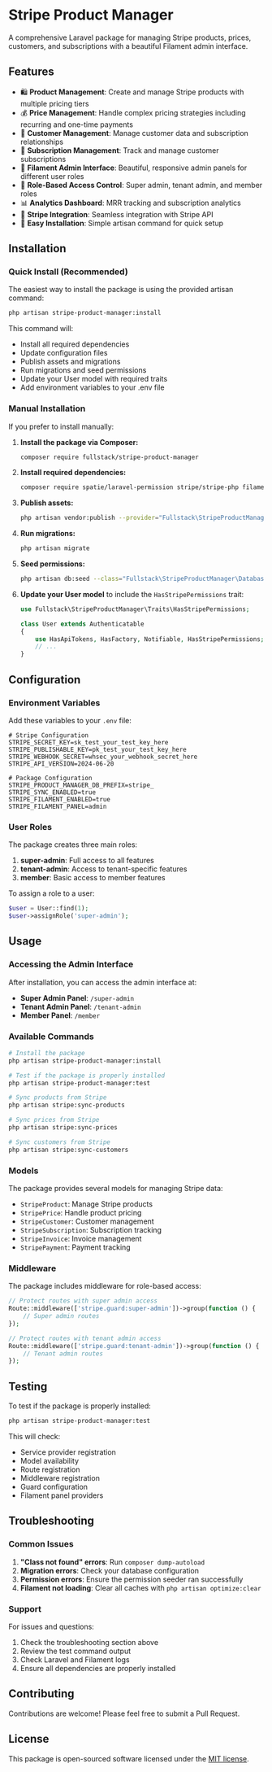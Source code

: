 # Stripe Product Manager

A comprehensive Laravel package for managing Stripe products, prices, customers, and subscriptions with a beautiful Filament admin interface.

## Features

- 🛍️ **Product Management**: Create and manage Stripe products with multiple pricing tiers
- 💰 **Price Management**: Handle complex pricing strategies including recurring and one-time payments
- 👥 **Customer Management**: Manage customer data and subscription relationships
- 🔄 **Subscription Management**: Track and manage customer subscriptions
- 🎨 **Filament Admin Interface**: Beautiful, responsive admin panels for different user roles
- 🔐 **Role-Based Access Control**: Super admin, tenant admin, and member roles
- 📊 **Analytics Dashboard**: MRR tracking and subscription analytics
- 🔌 **Stripe Integration**: Seamless integration with Stripe API
- 🚀 **Easy Installation**: Simple artisan command for quick setup

## Installation

### Quick Install (Recommended)

The easiest way to install the package is using the provided artisan command:

```bash
php artisan stripe-product-manager:install
```

This command will:
- Install all required dependencies
- Update configuration files
- Publish assets and migrations
- Run migrations and seed permissions
- Update your User model with required traits
- Add environment variables to your .env file

### Manual Installation

If you prefer to install manually:

1. **Install the package via Composer:**
   ```bash
   composer require fullstack/stripe-product-manager
   ```

2. **Install required dependencies:**
   ```bash
   composer require spatie/laravel-permission stripe/stripe-php filament/filament
   ```

3. **Publish assets:**
   ```bash
   php artisan vendor:publish --provider="Fullstack\StripeProductManager\StripeProductManagerServiceProvider"
   ```

4. **Run migrations:**
   ```bash
   php artisan migrate
   ```

5. **Seed permissions:**
   ```bash
   php artisan db:seed --class="Fullstack\StripeProductManager\Database\Seeders\StripeProductManagerPermissionSeeder"
   ```

6. **Update your User model** to include the `HasStripePermissions` trait:
   ```php
   use Fullstack\StripeProductManager\Traits\HasStripePermissions;

   class User extends Authenticatable
   {
       use HasApiTokens, HasFactory, Notifiable, HasStripePermissions;
       // ...
   }
   ```

## Configuration

### Environment Variables

Add these variables to your `.env` file:

```env
# Stripe Configuration
STRIPE_SECRET_KEY=sk_test_your_test_key_here
STRIPE_PUBLISHABLE_KEY=pk_test_your_test_key_here
STRIPE_WEBHOOK_SECRET=whsec_your_webhook_secret_here
STRIPE_API_VERSION=2024-06-20

# Package Configuration
STRIPE_PRODUCT_MANAGER_DB_PREFIX=stripe_
STRIPE_SYNC_ENABLED=true
STRIPE_FILAMENT_ENABLED=true
STRIPE_FILAMENT_PANEL=admin
```

### User Roles

The package creates three main roles:

1. **super-admin**: Full access to all features
2. **tenant-admin**: Access to tenant-specific features
3. **member**: Basic access to member features

To assign a role to a user:

```php
$user = User::find(1);
$user->assignRole('super-admin');
```

## Usage

### Accessing the Admin Interface

After installation, you can access the admin interface at:

- **Super Admin Panel**: `/super-admin`
- **Tenant Admin Panel**: `/tenant-admin`
- **Member Panel**: `/member`

### Available Commands

```bash
# Install the package
php artisan stripe-product-manager:install

# Test if the package is properly installed
php artisan stripe-product-manager:test

# Sync products from Stripe
php artisan stripe:sync-products

# Sync prices from Stripe
php artisan stripe:sync-prices

# Sync customers from Stripe
php artisan stripe:sync-customers
```

### Models

The package provides several models for managing Stripe data:

- `StripeProduct`: Manage Stripe products
- `StripePrice`: Handle product pricing
- `StripeCustomer`: Customer management
- `StripeSubscription`: Subscription tracking
- `StripeInvoice`: Invoice management
- `StripePayment`: Payment tracking

### Middleware

The package includes middleware for role-based access:

```php
// Protect routes with super admin access
Route::middleware(['stripe.guard:super-admin'])->group(function () {
    // Super admin routes
});

// Protect routes with tenant admin access
Route::middleware(['stripe.guard:tenant-admin'])->group(function () {
    // Tenant admin routes
});
```

## Testing

To test if the package is properly installed:

```bash
php artisan stripe-product-manager:test
```

This will check:
- Service provider registration
- Model availability
- Route registration
- Middleware registration
- Guard configuration
- Filament panel providers

## Troubleshooting

### Common Issues

1. **"Class not found" errors**: Run `composer dump-autoload`
2. **Migration errors**: Check your database configuration
3. **Permission errors**: Ensure the permission seeder ran successfully
4. **Filament not loading**: Clear all caches with `php artisan optimize:clear`

### Support

For issues and questions:
1. Check the troubleshooting section above
2. Review the test command output
3. Check Laravel and Filament logs
4. Ensure all dependencies are properly installed

## Contributing

Contributions are welcome! Please feel free to submit a Pull Request.

## License

This package is open-sourced software licensed under the [MIT license](https://opensource.org/licenses/MIT).
